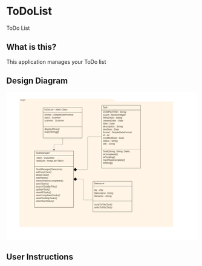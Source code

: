 # ToDoList
ToDo List

## What is this?
This application manages your ToDo list

## Design Diagram

![class_diagram](https://github.com/saranyas72/ToDoList/blob/master/docs/ClassDiagram.jpeg "Logo Title Text 1")

## User Instructions

